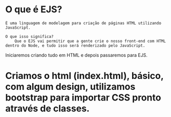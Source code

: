 # O que é EJS?

    É uma linguagem de modelagem para criação de páginas HTML utilizando JavaScript. 

    O que isso significa?
        Que o EJS vai permitir que a gente crie o nosso front-end com HTML dentro do Node, e tudo isso será renderizado pelo JavaScript.

Iniciaremos criando tudo em HTML e depois passaremos para EJS.

# Criamos o html (index.html), básico, com algum design, utilizamos bootstrap para importar CSS pronto através de classes.